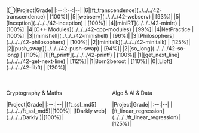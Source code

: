 #


<div style="display: flex; justify-content: center; align-items: center; flex-direction: column; gap: 10px;">
<div>
|◯|Project|Grade|
|:--:|:--:|--|
|6|[ft_transcendence](../../../42-transcendence)		|	[100%]|
|5|[webserv](../../../42-webserv)						|	[93%]|
|5|[Inception](../../../42-inception)					|	[100%]|
|4|[miniRT](../../../42-minirt)									|	[100%]|
|4|[C++ Modules](../../../42-cpp-modules)				|	[99%]|
|4|NetPractice										|	[100%]|
|3|[minishell](../../../42-minishell)					|	[96%]|
|3|[Philosophers](../../../42-philosophers)				|	[100%]|
|2|[minitalk](../../../42-minitalk)						|	[125%]|
|2|[push_swap](../../../42-push-swap)					|	[94%]|
|2|[so_long](../../../42-so-long)						|	[110%]|
|1|[ft_printf](../../../42-printf)						|	[100%]|
|1|[get_next_line](../../../42-get-next-line)			|	[112%]|
|1|Born2beroot  								|	[110%]|
|0|[Libft](../../../42-libft)							|	[120%]|
</div>
<br/>
<div style="display: flex; flex-direction: row; gap: 10px;">
<div>
<p> Cryptography & Maths </p>
|Project|Grade|
|:--:|--|
|[ft_ssl_md5](../../../ft_ssl_md5)|[100%]|
|[Darkly web](../../../Darkly )|[100%]|
</div>
<div>
<p> Algo & AI & Data </p>
|Project|Grade|
|:--:|--|
|[ft_linear_regression](../../../ft_linear_regression)|[125%]|
</div>
</div>
</div>
